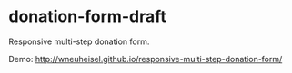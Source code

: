# donation-form-draft
Responsive multi-step donation form. 

Demo: http://wneuheisel.github.io/responsive-multi-step-donation-form/
